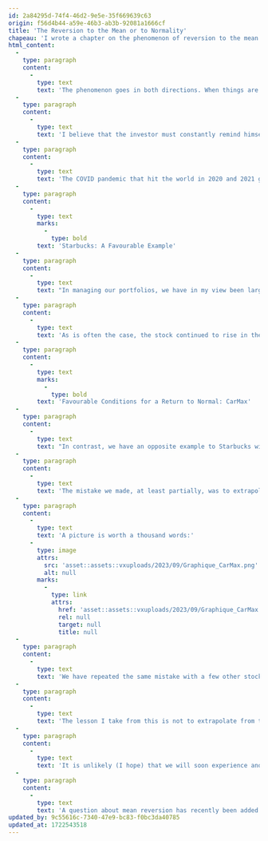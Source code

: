 ```yaml
---
id: 2a84295d-74f4-46d2-9e5e-35f669639c63
origin: f56d4b44-a59e-46b3-ab3b-92081a1666cf
title: 'The Reversion to the Mean or to Normality'
chapeau: 'I wrote a chapter on the phenomenon of reversion to the mean in my book _Avantage Bourse_.'
html_content:
  -
    type: paragraph
    content:
      -
        type: text
        text: 'The phenomenon goes in both directions. When things are going particularly well for the economy, an industry, or a company, it is to be expected that they will eventually return to normal. On the other hand, when things are going badly, we can assume that conditions will improve. The same observation applies to stock markets, as investor sentiment oscillates between the two extremes: euphoria and depression. One thing is certain, the pendulum will tend to continue its movement towards the extremes, positive or negative, before returning towards the middle.'
  -
    type: paragraph
    content:
      -
        type: text
        text: 'I believe that the investor must constantly remind himself of this phenomenon and be sure not to automatically extrapolate recent conditions affecting a company whether favourable or not.'
  -
    type: paragraph
    content:
      -
        type: text
        text: 'The COVID pandemic that hit the world in 2020 and 2021 gives us a great example. Although it was difficult to predict what the immediate effects of the pandemic would be when it started, the months and quarters that followed clearly created particularly favourable conditions for many businesses (e.g., grocers) and had been very harmful for many other companies (the cruise lines).'
  -
    type: paragraph
    content:
      -
        type: text
        marks:
          -
            type: bold
        text: 'Starbucks: A Favourable Example'
  -
    type: paragraph
    content:
      -
        type: text
        text: "In managing our portfolios, we have in my view been largely successful in taking advantage of the highly unusual conditions created by the pandemic. One example that comes to mind is Starbucks (but there were others). We had held the stock in our portfolios under management since July 2018 when we acquired it at a rather opportune time at a price just above US$51 per share. A year later, the stock was worth over $90, and we decided to cut our position by almost half, believing that the stock's rebound had probably been too fast, and that its valuation had probably reached a somewhat excessive level."
  -
    type: paragraph
    content:
      -
        type: text
        text: 'As is often the case, the stock continued to rise in the months that followed (it was worth more than $120 in July 2021), before experiencing a sharp correction in 2022. The containment measures caused by the pandemic in China, where Starbucks has a strong presence, as well as the sharp drop in the stock markets, had an effect on the share price, which fell to almost $75 in the spring of 2022. We thus took advantage of the correction to bring our investment in the stock at a full position in July 2022 at nearly $85.'
  -
    type: paragraph
    content:
      -
        type: text
        marks:
          -
            type: bold
        text: 'Favourable Conditions for a Return to Normal: CarMax'
  -
    type: paragraph
    content:
      -
        type: text
        text: "In contrast, we have an opposite example to Starbucks with CarMax, a used car retailer in which we have been shareholders for many years. It turns out that the company initially benefited greatly from the pandemic, with consumers purchasing cars during the time when they couldn’t travel. What's more, the new car production and distribution issues seen during the pandemic forced many buyers to look to the used car market, inflating their prices and CarMax's margins. So, the company's earnings per share jumped to $6.74 in 2022 (fiscal year ending February) from $4.78 in 2019."
  -
    type: paragraph
    content:
      -
        type: text
        text: 'The mistake we made, at least partially, was to extrapolate such earnings and the unusual market conditions that resulted from the pandemic. A better understanding of the mean reversion phenomenon would have allowed us to assess the situation better and consider a return to more normal margins and profits. We also probably would have reduced our investment in the stock when all was well, and it was worth over $125 at the end of 2021.'
  -
    type: paragraph
    content:
      -
        type: text
        text: 'A picture is worth a thousand words:'
      -
        type: image
        attrs:
          src: 'asset::assets::vxuploads/2023/09/Graphique_CarMax.png'
          alt: null
        marks:
          -
            type: link
            attrs:
              href: 'asset::assets::vxuploads/2023/09/Graphique_CarMax.png'
              rel: null
              target: null
              title: null
  -
    type: paragraph
    content:
      -
        type: text
        text: 'We have repeated the same mistake with a few other stocks in the portfolio over the past few years.'
  -
    type: paragraph
    content:
      -
        type: text
        text: 'The lesson I take from this is not to extrapolate from the recent past, especially when it represents a highly unusual time like during the pandemic.'
  -
    type: paragraph
    content:
      -
        type: text
        text: 'It is unlikely (I hope) that we will soon experience another pandemic such as COVID. However, I will remember the phenomenon of reversion to the mean, which was taken to its extremes during this highly unusual episode. The phenomenon of reversion to the mean affects all industries and all companies. Do not extrapolate from unusual conditions whether favourable or unfavourable.'
  -
    type: paragraph
    content:
      -
        type: text
        text: 'A question about mean reversion has recently been added to our Checklist.'
updated_by: 9c55616c-7340-47e9-bc83-f0bc3da40785
updated_at: 1722543518
---
```

